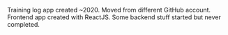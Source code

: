 Training log app created ~2020. Moved from different GitHub account. Frontend app created with ReactJS. Some backend stuff started but never completed.

